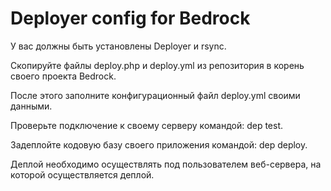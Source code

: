 # Deployer config for Bedrock

У вас должны быть установлены Deployer и rsync.

Скопируйте файлы deploy.php и deploy.yml из репозитория в корень своего проекта Bedrock.

После этого заполните конфигурационный файл deploy.yml своими данными.

Проверьте подключение к своему серверу командой: dep test.

Задеплойте кодовую базу своего приложения командой: dep deploy.

Деплой необходимо осуществлять под пользователем веб-сервера, на которой осуществляется деплой.
